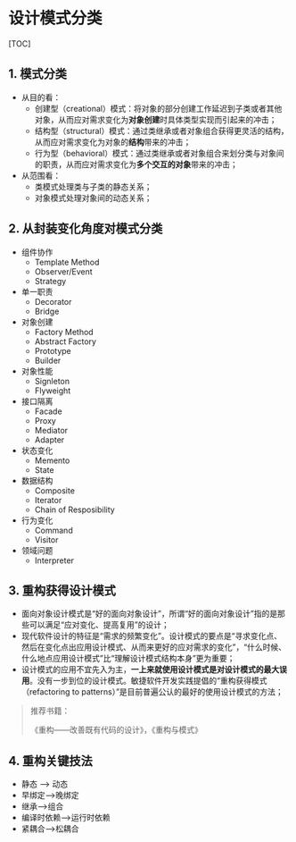 # 设计模式分类

[TOC]

## 1. 模式分类

+ 从目的看：
    + 创建型（creational）模式：将对象的部分创建工作延迟到子类或者其他对象，从而应对需求变化为**对象创建**时具体类型实现而引起来的冲击；
    + 结构型（structural）模式：通过类继承或者对象组合获得更灵活的结构，从而应对需求变化为对象的**结构**带来的冲击；
    + 行为型（behavioral）模式：通过类继承或者对象组合来划分类与对象间的职责，从而应对需求变化为**多个交互的对象**带来的冲击；
+ 从范围看：
    + 类模式处理类与子类的静态关系；
    + 对象模式处理对象间的动态关系；

## 2. 从封装变化角度对模式分类

+ 组件协作
    + Template Method
    + Observer/Event
    + Strategy
+ 单一职责
    + Decorator
    + Bridge
+ 对象创建
    + Factory Method
    + Abstract Factory
    + Prototype
    + Builder
+ 对象性能
    + Signleton
    + Flyweight
+ 接口隔离
    + Facade
    + Proxy
    + Mediator
    + Adapter
+ 状态变化
    + Memento
    + State
+ 数据结构
    + Composite
    + Iterator
    + Chain of Resposibility
+ 行为变化
    + Command
    + Visitor
+ 领域问题
    + Interpreter

## 3. 重构获得设计模式

+ 面向对象设计模式是“好的面向对象设计”，所谓“好的面向对象设计”指的是那些可以满足“应对变化、提高复用”的设计；
+ 现代软件设计的特征是“需求的频繁变化”。设计模式的要点是“寻求变化点、然后在变化点出应用设计模式、从而来更好的应对需求的变化”，“什么时候、什么地点应用设计模式”比“理解设计模式结构本身”更为重要；
+ 设计模式的应用不宜先入为主，**一上来就使用设计模式是对设计模式的最大误用**。没有一步到位的设计模式。敏捷软件开发实践提倡的“重构获得模式（refactoring to patterns）”是目前普遍公认的最好的使用设计模式的方法；

> 推荐书籍：
>
> 《重构——改善既有代码的设计》，《重构与模式》

## 4. 重构关键技法

+ 静态 —> 动态
+ 早绑定—>晚绑定
+ 继承—>组合
+ 编译时依赖—>运行时依赖
+ 紧耦合—>松耦合
